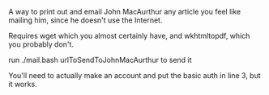 A way to print out and email John MacAurthur any article you feel like mailing him, since he doesn't use the Internet.

Requires wget which you almost certainly have, and wkhtmltopdf, which you probably don't.

run ./mail.bash urlToSendToJohnMacAurthur to send it

You'll need to actually make an account and put the basic auth in line 3, but it works.
